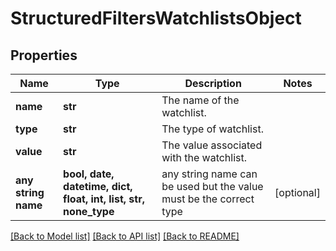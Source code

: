 # StructuredFiltersWatchlistsObject


## Properties
Name | Type | Description | Notes
------------ | ------------- | ------------- | -------------
**name** | **str** | The name of the watchlist. | 
**type** | **str** | The type of watchlist. | 
**value** | **str** | The value associated with the watchlist. | 
**any string name** | **bool, date, datetime, dict, float, int, list, str, none_type** | any string name can be used but the value must be the correct type | [optional]

[[Back to Model list]](../README.md#documentation-for-models) [[Back to API list]](../README.md#documentation-for-api-endpoints) [[Back to README]](../README.md)


